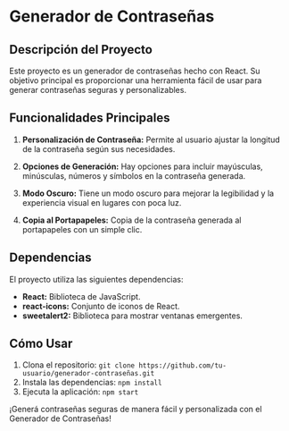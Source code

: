 # Generador de Contraseñas

## Descripción del Proyecto

Este proyecto es un generador de contraseñas hecho con React. Su objetivo principal es proporcionar una herramienta fácil de usar para generar contraseñas seguras y personalizables.

## Funcionalidades Principales

1. **Personalización de Contraseña:** Permite al usuario ajustar la longitud de la contraseña según sus necesidades.

2. **Opciones de Generación:** Hay opciones para incluir mayúsculas, minúsculas, números y símbolos en la contraseña generada.

3. **Modo Oscuro:** Tiene un modo oscuro para mejorar la legibilidad y la experiencia visual en lugares con poca luz.

4. **Copia al Portapapeles:** Copia de la contraseña generada al portapapeles con un simple clic.

## Dependencias

El proyecto utiliza las siguientes dependencias:

- **React:** Biblioteca de JavaScript.
- **react-icons:** Conjunto de iconos de React.
- **sweetalert2:** Biblioteca para mostrar ventanas emergentes.

## Cómo Usar

1. Clona el repositorio: `git clone https://github.com/tu-usuario/generador-contraseñas.git`
2. Instala las dependencias: `npm install`
3. Ejecuta la aplicación: `npm start`

¡Generá contraseñas seguras de manera fácil y personalizada con el Generador de Contraseñas!